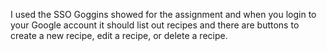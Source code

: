 I used the SSO Goggins showed for the assignment and when you login to your Google account it should list out recipes and there are buttons to create a new recipe, edit a recipe, or delete a recipe.

